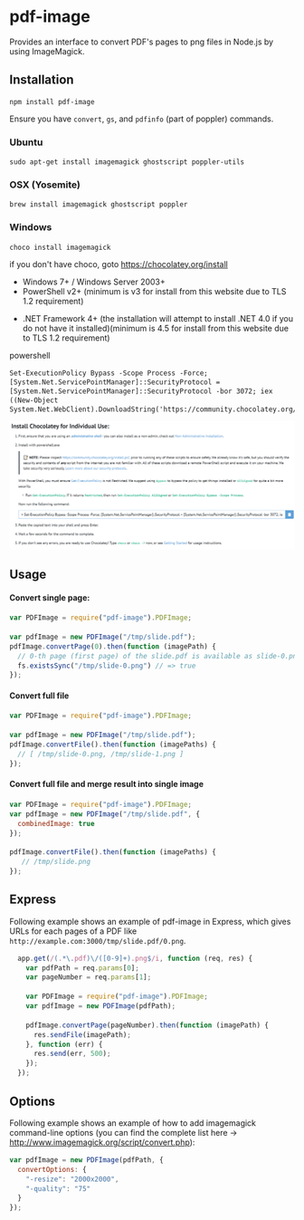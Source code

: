 # pdf-image

Provides an interface to convert PDF's pages to png files in Node.js
by using ImageMagick.

## Installation

    npm install pdf-image

Ensure you have `convert`, `gs`, and `pdfinfo` (part of poppler) commands.

### Ubuntu

    sudo apt-get install imagemagick ghostscript poppler-utils

### OSX (Yosemite)

    brew install imagemagick ghostscript poppler

### Windows
   
    choco install imagemagick

if you don't have choco, goto https://chocolatey.org/install

- Windows 7+ / Windows Server 2003+
- PowerShell v2+ (minimum is v3 for install from this website due to TLS 1.2 requirement)
+ .NET Framework 4+ (the installation will attempt to install .NET 4.0 if you do not have it installed)(minimum is 4.5 for install from this website due to TLS 1.2 requirement)

powershell

```shell
Set-ExecutionPolicy Bypass -Scope Process -Force; [System.Net.ServicePointManager]::SecurityProtocol = [System.Net.ServicePointManager]::SecurityProtocol -bor 3072; iex ((New-Object System.Net.WebClient).DownloadString('https://community.chocolatey.org/install.ps1'))
```
![src=/md/choco.png](md/choco.png)

## Usage

#### Convert single page:
```javascript
var PDFImage = require("pdf-image").PDFImage;

var pdfImage = new PDFImage("/tmp/slide.pdf");
pdfImage.convertPage(0).then(function (imagePath) {
  // 0-th page (first page) of the slide.pdf is available as slide-0.png
  fs.existsSync("/tmp/slide-0.png") // => true
});
```

#### Convert full file
```javascript
var PDFImage = require("pdf-image").PDFImage;

var pdfImage = new PDFImage("/tmp/slide.pdf");
pdfImage.convertFile().then(function (imagePaths) {
  // [ /tmp/slide-0.png, /tmp/slide-1.png ]
});


```
#### Convert full file and merge result into single image
```javascript
var PDFImage = require("pdf-image").PDFImage;
var pdfImage = new PDFImage("/tmp/slide.pdf", {
  combinedImage: true
});

pdfImage.convertFile().then(function (imagePaths) {
   // /tmp/slide.png 
});
```

## Express

Following example shows an example of pdf-image in Express, which gives
URLs for each pages of a PDF like
`http://example.com:3000/tmp/slide.pdf/0.png`.

```javascript
  app.get(/(.*\.pdf)\/([0-9]+).png$/i, function (req, res) {
    var pdfPath = req.params[0];
    var pageNumber = req.params[1];

    var PDFImage = require("pdf-image").PDFImage;
    var pdfImage = new PDFImage(pdfPath);

    pdfImage.convertPage(pageNumber).then(function (imagePath) {
      res.sendFile(imagePath);
    }, function (err) {
      res.send(err, 500);
    });
  });
```

## Options

Following example shows an example of how to add imagemagick command-line options (you can find the complete list here -> http://www.imagemagick.org/script/convert.php):

```javascript
var pdfImage = new PDFImage(pdfPath, {
  convertOptions: {
    "-resize": "2000x2000",
    "-quality": "75"
  }
});
```

